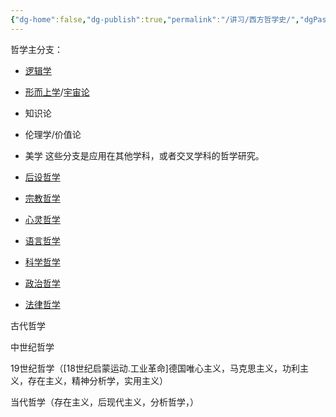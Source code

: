 ```yaml
---
{"dg-home":false,"dg-publish":true,"permalink":"/讲习/西方哲学史/","dgPassFrontmatter":true}
---
```


哲学主分支：
- [逻辑学](https://zh.wikipedia.org/wiki/%E9%82%8F%E8%BC%AF%E5%AD%B8 "逻辑学")
- [形而上学](https://zh.wikipedia.org/wiki/%E5%BD%A2%E8%80%8C%E4%B8%8A%E5%AD%B8 "形而上学")/[宇宙论](https://zh.wikipedia.org/wiki/%E5%AE%87%E5%AE%99%E8%AB%96 "宇宙论")
- 知识论
- 伦理学/价值论
- 美学
这些分支是应用在其他学科，或者交叉学科的哲学研究。

- [后设哲学](https://zh.wikipedia.org/wiki/%E5%85%83%E5%93%B2%E5%AD%A6 "元哲学")
- [宗教哲学](https://zh.wikipedia.org/wiki/%E5%AE%97%E6%95%99%E5%93%B2%E5%AD%A6 "宗教哲学")
- [心灵哲学](https://zh.wikipedia.org/wiki/%E5%BF%83%E9%9D%88%E5%93%B2%E5%AD%B8 "心灵哲学")
- [语言哲学](https://zh.wikipedia.org/wiki/%E8%AF%AD%E8%A8%80%E5%93%B2%E5%AD%A6 "语言哲学")
- [科学哲学](https://zh.wikipedia.org/wiki/%E7%A7%91%E5%AD%A6%E5%93%B2%E5%AD%A6 "科学哲学")
- [政治哲学](https://zh.wikipedia.org/wiki/%E6%94%BF%E6%B2%BB%E5%93%B2%E5%AD%A6 "政治哲学")
- [法律哲学](https://zh.wikipedia.org/wiki/%E6%B3%95%E5%BE%8B%E5%93%B2%E5%AD%B8 "法律哲学")


古代哲学

中世纪哲学

19世纪哲学（[18世纪启蒙运动.工业革命]德国唯心主义，马克思主义，功利主义，存在主义，精神分析学，实用主义）

当代哲学（存在主义，后现代主义，分析哲学，）



